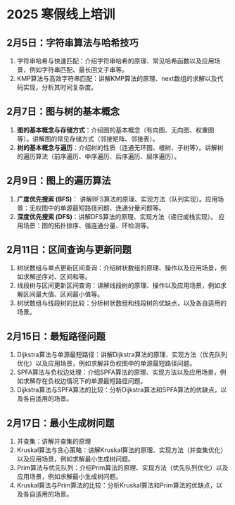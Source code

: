 # 2025 寒假线上培训 

## 2月5日：字符串算法与哈希技巧
1. 字符串哈希与快速匹配：介绍字符串哈希的原理、常见哈希函数以及应用场景，例如字符串匹配、最长回文子串等。  
2. KMP算法与高效字符串匹配：讲解KMP算法的原理、next数组的求解以及代码实现，分析其时间复杂度。  

## 2月7日：图与树的基本概念

1. **图的基本概念与存储方式**：介绍图的基本概念（有向图、无向图、权重图等）。讲解图的常见存储方式（邻接矩阵、邻接表）。
2. **树的基本概念与遍历**：介绍树的性质（连通无环图、根树、子树等）。讲解树的遍历算法（前序遍历、中序遍历、后序遍历、层序遍历）。

## 2月9日：图上的遍历算法

1. **广度优先搜索 (BFS)**： 讲解BFS算法的原理、实现方法（队列实现）。应用场景：无权图中的单源最短路径问题、连通分量问题等。
2. **深度优先搜索 (DFS)**：讲解DFS算法的原理、实现方法（递归或栈实现）。 应用场景：图的拓扑排序、强连通分量、环检测等。

## 2月11日：区间查询与更新问题
1. 树状数组与单点更新区间查询：介绍树状数组的原理、操作以及应用场景，例如求解逆序对、区间和等。  
2. 线段树与区间更新区间查询：讲解线段树的原理、操作以及应用场景，例如求解区间最大值、区间最小值等。  
3. 树状数组与线段树的比较：分析树状数组和线段树的优缺点，以及各自适用的场景。  

## 2月15日：最短路径问题
1. Dijkstra算法与单源最短路径：讲解Dijkstra算法的原理、实现方法（优先队列优化）以及应用场景，例如求解非负权图中的单源最短路径问题。  
2. SPFA算法与负权边处理：介绍SPFA算法的原理、实现方法以及应用场景，例如求解存在负权边情况下的单源最短路径问题。  
3. Dijkstra算法与SPFA算法的比较：分析Dijkstra算法和SPFA算法的优缺点，以及各自适用的场景。  

## 2月17日：最小生成树问题
1. 并查集：讲解并查集的原理
2. Kruskal算法与贪心策略：讲解Kruskal算法的原理、实现方法（并查集优化）以及应用场景，例如求解最小生成树问题。  
3. Prim算法与优先队列：介绍Prim算法的原理、实现方法（优先队列优化）以及应用场景，例如求解最小生成树问题。  
4. Kruskal算法与Prim算法的比较：分析Kruskal算法和Prim算法的优缺点，以及各自适用的场景。  
